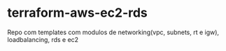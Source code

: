 # terraform-aws-ec2-rds
Repo com templates com modulos de networking(vpc, subnets, rt e igw), loadbalancing, rds e ec2
